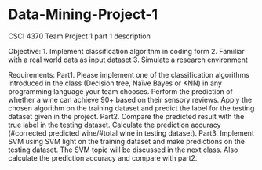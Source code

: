 # Data-Mining-Project-1
CSCI 4370 Team Project 1 part 1 description

Objective:
      1. Implement classification algorithm in coding form
      2. Familiar with a real world data as input dataset
      3. Simulate a research environment

Requirements:
      Part1. Please implement one of the classification algorithms introduced in the class (Decision tree, Naïve Bayes or KNN) in any programming language your team chooses. Perform the prediction of whether a wine can achieve 90+ based on their sensory reviews. Apply the chosen algorithm on the training dataset and predict the label for the testing dataset given in the project.
      Part2. Compare the predicted result with the true label in the testing dataset. Calculate the prediction accuracy (#corrected predicted wine/#total wine in testing dataset).
      Part3. Implement SVM using SVM light on the training dataset and make predictions on the testing dataset. The SVM topic will be discussed in the next class. Also calculate the prediction accuracy and compare with part2.
